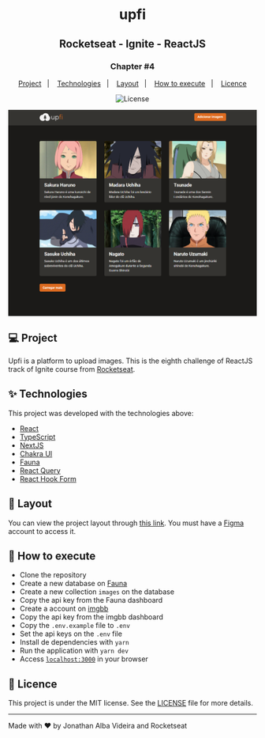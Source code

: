 <h1 align="center">upfi</h1>
<h2 align="center">Rocketseat - Ignite - ReactJS</h2>

<h3 align="center">Chapter #4</h3>
<p align="center">
  <a href="#-Project">Project</a>&nbsp;&nbsp;&nbsp;|&nbsp;&nbsp;&nbsp;
  <a href="#-Technologies">Technologies</a>&nbsp;&nbsp;&nbsp;|&nbsp;&nbsp;&nbsp;
  <a href="#-Layout">Layout</a>&nbsp;&nbsp;&nbsp;|&nbsp;&nbsp;&nbsp;
  <a href="#-How-to-execute">How to execute</a>&nbsp;&nbsp;&nbsp;|&nbsp;&nbsp;&nbsp;
  <a href="#-Licence">Licence</a>
</p>

<p align="center">
  <img alt="License" src="https://img.shields.io/static/v1?label=license&message=MIT&color=069446&labelColor=000000">
</p>

<img align="center" src=".github/images/upfi-project.png" alt="upfi" />

## 💻 Project

Upfi is a platform to upload images. This is the eighth challenge of ReactJS track of Ignite course from [Rocketseat](https://rocketseat.com.br/).

## ✨ Technologies

This project was developed with the technologies above:

- [React](https://reactjs.org)
- [TypeScript](https://www.typescriptlang.org)
- [NextJS](https://nextjs.org)
- [Chakra UI](https://chakra-ui.com/)
- [Fauna](https://fauna.com)
- [React Query](https://react-query.tanstack.com)
- [React Hook Form](https://react-hook-form.com)

## 🔖 Layout

You can view the project layout through [this link](<https://www.figma.com/file/39WZ6vu40qOsOjXwSUZ91B/Desafio-2-M%C3%B3dulo-4-ReactJS-(Copy)?node-id=23%3A50>). You must have a [Figma](http://figma.com) account to access it.

## 🚀 How to execute

- Clone the repository
- Create a new database on [Fauna](https://fauna.com)
- Create a new collection `images` on the database
- Copy the api key from the Fauna dashboard
- Create a account on [imgbb](https://imgbb.com/)
- Copy the api key from the imgbb dashboard
- Copy the `.env.example` file to `.env`
- Set the api keys on the `.env` file
- Install de dependencies with `yarn`
- Run the application with `yarn dev`
- Access [`localhost:3000`](http://localhost:3000) in your browser

## 📄 Licence

This project is under the MIT license. See the [LICENSE](./LICENSE) file for more details.

---

Made with ♥ by Jonathan Alba Videira and Rocketseat
